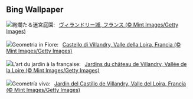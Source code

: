 ## Bing Wallpaper
![](https://www.bing.com/th?id=OHR.GardensVillandry_JA-JP2835269741_UHD.jpg&w=1000)絢爛たる迷宮庭園:&nbsp;&ensp;[ヴィランドリー城, フランス (© Mint Images/Getty Images)](https://www.bing.com/th?id=OHR.GardensVillandry_JA-JP2835269741_UHD.jpg)
<br><br/>
![](https://www.bing.com/th?id=OHR.GardensVillandry_IT-IT2296635680_UHD.jpg&w=1000)Geometria in Fiore:&nbsp;&ensp;[Castello di Villandry, Valle della Loira, Francia (© Mint Images/Getty Images)](https://www.bing.com/th?id=OHR.GardensVillandry_IT-IT2296635680_UHD.jpg)
<br><br/>
![](https://www.bing.com/th?id=OHR.GardensVillandry_FR-FR7410166716_UHD.jpg&w=1000)L’art du jardin à la française:&nbsp;&ensp;[Jardins du château de Villandry, Vallée de la Loire (© Mint Images/Getty Images)](https://www.bing.com/th?id=OHR.GardensVillandry_FR-FR7410166716_UHD.jpg)
<br><br/>
![](https://www.bing.com/th?id=OHR.GardensVillandry_ES-ES9696020463_UHD.jpg&w=1000)Geometría viva:&nbsp;&ensp;[Jardin del Castillo de Villandry, Valle del Loira, Francia (© Mint Images/Getty Images)](https://www.bing.com/th?id=OHR.GardensVillandry_ES-ES9696020463_UHD.jpg)
<br><br/>
